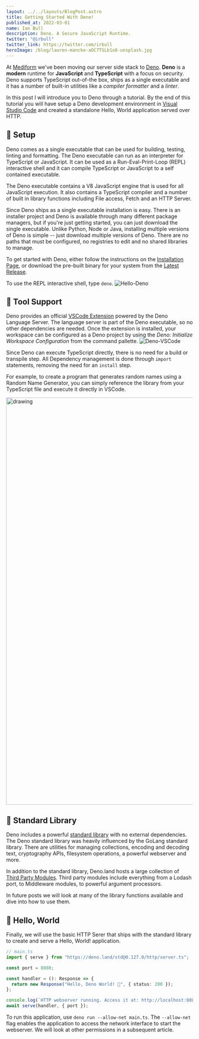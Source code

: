 ```yaml
---
layout: ../../layouts/BlogPost.astro
title: Getting Started With Deno!
published_at: 2022-03-01
name: Ian Bull
description: Deno. A Secure JavaScript Runtime.
twitter: "@irbull"
twitter_link: https://twitter.com/irbull
heroImage: /blog/lauren-mancke-aOC7TSLb1o8-unsplash.jpg
---
```


At [Mediform](https://mediform.io) we've been moving our server side stack to
[Deno](https://deno.land). **Deno** is a **modern** runtime for **JavaScript**
and **TypeScript** with a focus on security. Deno supports TypeScript out-of-the
box, ships as a single executable and it has a number of built-in utilities like
a _compiler_ _formatter_ and a _linter_.

In this post I will introduce you to Deno through a tutorial. By the end of this
tutorial you will have setup a Deno development environment in
[Visual Studio Code](https://code.visualstudio.com/) and created a standalone
Hello, World application served over HTTP.

## 🦖 Setup

Deno comes as a single executable that can be used for building, testing,
linting and formatting. The Deno executable can run as an interpreter for
TypeScript or JavaScript. It can be used as a Run-Eval-Print-Loop (REPL)
interactive shell and it can compile TypeScript or JavaScript to a self
contained executable.

The Deno executable contains a V8 JavaScript engine that is used for all
JavaScript execution. It also contains a TypeScript compiler and a number of
built in library functions including File access, Fetch and an HTTP Server.

Since Deno ships as a single executable installation is easy. There is an
installer project and Deno is available through many different package managers,
but if you're just getting started, you can just download the single executable.
Unlike Python, Node or Java, installing multiple versions of Deno is simple --
just download multiple versions of Deno. There are no paths that must be
configured, no registries to edit and no shared libraries to manage.

To get started with Deno, either follow the instructions on the
[Installation Page](https://deno.land/#installation), or download the pre-built
binary for your system from the
[Latest Release](https://github.com/denoland/deno/releases).

To use the REPL interactive shell, type `deno`.
![Hello-Deno](/blog/deno-shell.gif)

## 🔧 Tool Support

Deno provides an official
[VSCode Extension](https://marketplace.visualstudio.com/items?itemName=denoland.vscode-deno)
powered by the Deno Language Server. The language server is part of the Deno
executable, so no other dependencies are needed. Once the extension is
installed, your workspace can be configured as a Deno project by using the
_Deno: Initialize Workspace Configuration_ from the command pallette.
![Deno-VSCode](/blog/deno-cmd.gif)

Since Deno can execute TypeScript directly, there is no need for a build or
transpile step. All Dependency management is done through `import` statements,
removing the need for an `install` step.

For example, to create a program that generates random names using a Random Name
Generator, you can simply reference the library from your TypeScript file and
execute it directly in VSCode.

<img src="/blog/deno-first-program.gif" alt="drawing" width="1100"/>

## 🔗 Standard Library

Deno includes a powerful [standard library](https://deno.land/std) with no
external dependencies. The Deno standard library was heavily influenced by the
GoLang standard library. There are utilities for managing collections, encoding
and decoding text, cryptography APIs, filesystem operations, a powerful
webserver and more.

In addition to the standard library, Deno.land hosts a large collection of
[Third Party Modules](https://deno.land/x). Third party modules include
everything from a Lodash port, to Middleware modules, to powerful argument
processors.

In future posts we will look at many of the library functions available and dive
into how to use them.

## 🎉 Hello, World

Finally, we will use the basic HTTP Serer that ships with the standard library
to create and serve a Hello, World! application.

```typescript
// main.ts
import { serve } from "https://deno.land/std@0.127.0/http/server.ts";

const port = 8080;

const handler = (): Response => {
  return new Response("Hello, Deno World! 🦖", { status: 200 });
};

console.log(`HTTP webserver running. Access it at: http://localhost:8080/`);
await serve(handler, { port });
```

To run this application, use `deno run --allow-net main.ts`. The `--allow-net`
flag enables the application to access the network interface to start the
webserver. We will look at other permissions in a subsequent article.
